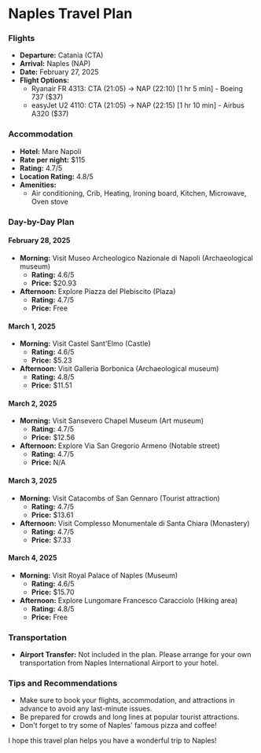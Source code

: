 **Naples Travel Plan**
======================

### Flights

* **Departure:** Catania (CTA)
* **Arrival:** Naples (NAP)
* **Date:** February 27, 2025
* **Flight Options:**
	+ Ryanair FR 4313: CTA (21:05) -> NAP (22:10) [1 hr 5 min] - Boeing 737 ($37)
	+ easyJet U2 4110: CTA (21:05) -> NAP (22:15) [1 hr 10 min] - Airbus A320 ($37)

### Accommodation

* **Hotel:** Mare Napoli
* **Rate per night:** $115
* **Rating:** 4.7/5
* **Location Rating:** 4.8/5
* **Amenities:**
	+ Air conditioning, Crib, Heating, Ironing board, Kitchen, Microwave, Oven stove

### Day-by-Day Plan

#### February 28, 2025

* **Morning:** Visit Museo Archeologico Nazionale di Napoli (Archaeological museum)
	+ **Rating:** 4.6/5
	+ **Price:** $20.93
* **Afternoon:** Explore Piazza del Plebiscito (Plaza)
	+ **Rating:** 4.7/5
	+ **Price:** Free

#### March 1, 2025

* **Morning:** Visit Castel Sant'Elmo (Castle)
	+ **Rating:** 4.6/5
	+ **Price:** $5.23
* **Afternoon:** Visit Galleria Borbonica (Archaeological museum)
	+ **Rating:** 4.8/5
	+ **Price:** $11.51

#### March 2, 2025

* **Morning:** Visit Sansevero Chapel Museum (Art museum)
	+ **Rating:** 4.7/5
	+ **Price:** $12.56
* **Afternoon:** Explore Via San Gregorio Armeno (Notable street)
	+ **Rating:** 4.7/5
	+ **Price:** N/A

#### March 3, 2025

* **Morning:** Visit Catacombs of San Gennaro (Tourist attraction)
	+ **Rating:** 4.7/5
	+ **Price:** $13.61
* **Afternoon:** Visit Complesso Monumentale di Santa Chiara (Monastery)
	+ **Rating:** 4.7/5
	+ **Price:** $7.33

#### March 4, 2025

* **Morning:** Visit Royal Palace of Naples (Museum)
	+ **Rating:** 4.6/5
	+ **Price:** $15.70
* **Afternoon:** Explore Lungomare Francesco Caracciolo (Hiking area)
	+ **Rating:** 4.8/5
	+ **Price:** Free

### Transportation

* **Airport Transfer:** Not included in the plan. Please arrange for your own transportation from Naples International Airport to your hotel.

### Tips and Recommendations

* Make sure to book your flights, accommodation, and attractions in advance to avoid any last-minute issues.
* Be prepared for crowds and long lines at popular tourist attractions.
* Don't forget to try some of Naples' famous pizza and coffee!

I hope this travel plan helps you have a wonderful trip to Naples!